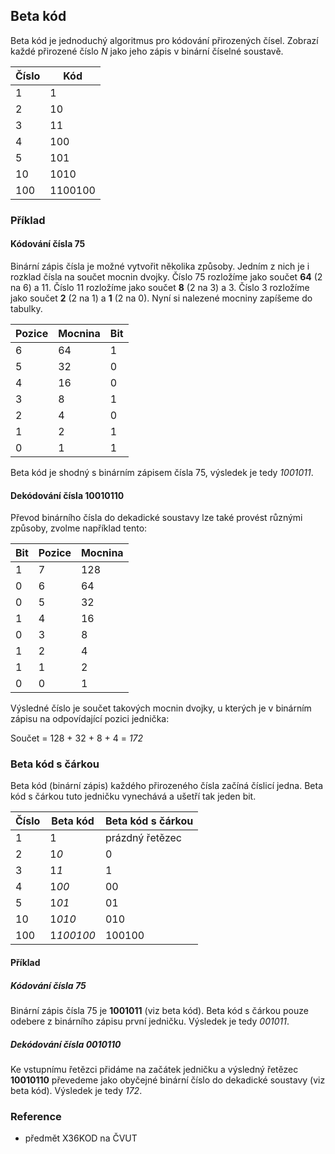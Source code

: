 ## Beta kód

Beta kód je jednoduchý algoritmus pro kódování přirozených čísel. Zobrazí každé přirozené číslo *N* jako jeho zápis v binární číselné soustavě.

| Číslo | Kód
|---|---
| 1 | 1
| 2 | 10
| 3 | 11
| 4 | 100
| 5 | 101
| 10 | 1010
| 100 | 1100100

### Příklad

#### Kódování čísla 75

Binární zápis čísla je možné vytvořit několika způsoby. Jedním z nich je i rozklad čísla na součet mocnin dvojky. Číslo 75 rozložíme jako součet **64** (2 na 6) a 11. Číslo 11 rozložíme jako součet **8** (2 na 3) a 3. Číslo 3 rozložíme jako součet **2** (2 na 1) a **1** (2 na 0). Nyní si nalezené mocniny zapíšeme do tabulky.

| Pozice | Mocnina | Bit
|---|---|---
| 6 | 64 | 1
| 5 | 32 | 0
| 4 | 16 | 0
| 3 | 8 | 1
| 2 | 4 | 0
| 1 | 2 | 1
| 0 | 1 | 1


Beta kód je shodný s binárním zápisem čísla 75, výsledek je tedy *1001011*.

#### Dekódování čísla 10010110

Převod binárního čísla do dekadické soustavy lze také provést různými způsoby, zvolme například tento:

| Bit | Pozice | Mocnina
|---|---|---
| 1 | 7 | 128
| 0 | 6 | 64
| 0 | 5 | 32
| 1 | 4 | 16
| 0 | 3 | 8
| 1 | 2 | 4
| 1 | 1 | 2
| 0 | 0 | 1

Výsledné číslo je součet takových mocnin dvojky, u kterých je v binárním zápisu na odpovídající pozici jednička:

Součet = 128 + 32 + 8 + 4 = *172*

### Beta kód s čárkou

Beta kód (binární zápis) každého přirozeného čísla začíná číslicí jedna. Beta kód s čárkou tuto jedničku vynechává a ušetří tak jeden bit.

| Číslo | Beta kód | Beta kód s čárkou
|---|---|---
| 1 | 1 | prázdný řetězec
| 2 | 1*0* | 0
| 3 | 1*1* | 1
| 4 | 1*00* | 00
| 5 | 1*01* | 01
| 10 | 1*010* | 010
| 100 | 1*100100* | 100100

#### Příklad

##### Kódování čísla 75

Binární zápis čísla 75 je **1001011** (viz beta kód). Beta kód s čárkou pouze odebere z binárního zápisu první jedničku. Výsledek je tedy *001011*.

##### Dekódování čísla 0010110

Ke vstupnímu řetězci přidáme na začátek jedničku a výsledný řetězec **10010110** převedeme jako obyčejné binární číslo do dekadické soustavy (viz beta kód). Výsledek je tedy *172*.

### Reference

- předmět X36KOD na ČVUT